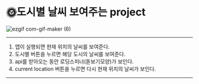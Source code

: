 # 🌞도시별 날씨 보여주는 project 


![ezgif com-gif-maker (6)](https://user-images.githubusercontent.com/98025141/188828531-80ebf57d-ee39-4ed2-9090-a9abcc333152.gif)

***
1. 앱이 실행되면 현재 위치의 날씨를 보여준다.
2. 도시별 버튼을 누르면 해당 도시의 날씨를 보여준다.
3. api를 받아오는 동안 로딩스피너(돋보기모양)가 보인다.
4. current location 버튼을 누르면 다시 현재 위치의 날씨가 보인다.

***
